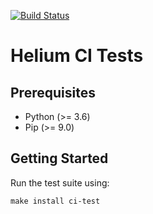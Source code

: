[![Build Status](https://travis-ci.org/HeliumEdu/ci-tests.svg?branch=master)](https://travis-ci.org/HeliumEdu/ci-tests)


# Helium CI Tests

## Prerequisites

* Python (>= 3.6)
* Pip (>= 9.0)

## Getting Started
Run the test suite using:

```
make install ci-test
```
